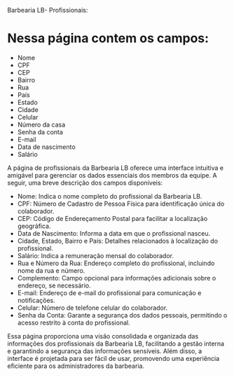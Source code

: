  Barbearia LB- Profissionais:

# Nessa página contem os campos:

* Nome
* CPF
* CEP
* Bairro
* Rua
* País
* Estado 
* Cidade
* Celular
* Número da casa
* Senha da conta
* E-mail
* Data de nascimento
* Salário

A página de profissionais da Barbearia LB oferece uma interface intuitiva e amigável para gerenciar os dados essenciais dos membros da equipe. A seguir, uma breve descrição dos campos disponíveis:

* Nome: Indica o nome completo do profissional da Barbearia LB.
* CPF: Número de Cadastro de Pessoa Física para identificação única do colaborador.
* CEP: Código de Endereçamento Postal para facilitar a localização geográfica.
* Data de Nascimento: Informa a data em que o profissional nasceu.
* Cidade, Estado, Bairro e País: Detalhes relacionados à localização do profissional.
* Salário: Indica a remuneração mensal do colaborador.
* Rua e Número da Rua: Endereço completo do profissional, incluindo nome da rua e número.
* Complemento: Campo opcional para informações adicionais sobre o endereço, se necessário.
* E-mail: Endereço de e-mail do profissional para comunicação e notificações.
* Celular: Número de telefone celular do colaborador.
* Senha da Conta: Garante a segurança dos dados pessoais, permitindo o acesso restrito à conta do profissional.

Essa página proporciona uma visão consolidada e organizada das informações dos profissionais da Barbearia LB, facilitando a gestão interna e garantindo a segurança das informações sensíveis. Além disso, a interface é projetada para ser fácil de usar, promovendo uma experiência eficiente para os administradores da barbearia.

